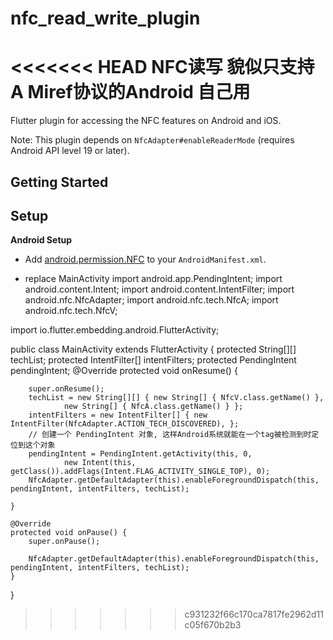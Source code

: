 # nfc_read_write_plugin
<<<<<<< HEAD
 NFC读写  貌似只支持A Miref协议的Android  自己用
=======

Flutter plugin for accessing the NFC features on Android and iOS.

Note: This plugin depends on  `NfcAdapter#enableReaderMode` (requires Android API level 19 or later).
## Getting Started

## Setup

**Android Setup**

* Add [android.permission.NFC](https://developer.android.com/reference/android/Manifest.permission.html#NFC) to your `AndroidManifest.xml`.

* replace  MainActivity
import android.app.PendingIntent;
import android.content.Intent;
import android.content.IntentFilter;
import android.nfc.NfcAdapter;
import android.nfc.tech.NfcA;
import android.nfc.tech.NfcV;

import io.flutter.embedding.android.FlutterActivity;

public class MainActivity extends FlutterActivity {
    protected String[][] techList;
    protected IntentFilter[] intentFilters;
    protected PendingIntent pendingIntent;
    @Override
    protected void onResume() {


        super.onResume();
        techList = new String[][] { new String[] { NfcV.class.getName() },
                new String[] { NfcA.class.getName() } };
        intentFilters = new IntentFilter[] { new IntentFilter(NfcAdapter.ACTION_TECH_DISCOVERED), };
        // 创建一个 PendingIntent 对象, 这样Android系统就能在一个tag被检测到时定位到这个对象
        pendingIntent = PendingIntent.getActivity(this, 0,
                new Intent(this, getClass()).addFlags(Intent.FLAG_ACTIVITY_SINGLE_TOP), 0);
        NfcAdapter.getDefaultAdapter(this).enableForegroundDispatch(this, pendingIntent, intentFilters, techList);

    }

    @Override
    protected void onPause() {
        super.onPause();

        NfcAdapter.getDefaultAdapter(this).enableForegroundDispatch(this, pendingIntent, intentFilters, techList);
    }

}



>>>>>>> c931232f66c170ca7817fe2962d11c05f670b2b3

